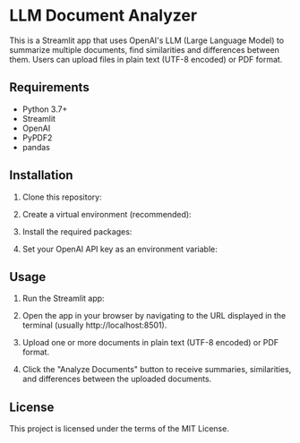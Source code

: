 # LLM Document Analyzer

This is a Streamlit app that uses OpenAI's LLM (Large Language Model) to summarize multiple documents, find similarities and differences between them. Users can upload files in plain text (UTF-8 encoded) or PDF format.

## Requirements

- Python 3.7+
- Streamlit
- OpenAI
- PyPDF2
- pandas

## Installation

1. Clone this repository:

2. Create a virtual environment (recommended):

3. Install the required packages:

4. Set your OpenAI API key as an environment variable:


## Usage

1. Run the Streamlit app:

2. Open the app in your browser by navigating to the URL displayed in the terminal (usually http://localhost:8501).

3. Upload one or more documents in plain text (UTF-8 encoded) or PDF format.

4. Click the "Analyze Documents" button to receive summaries, similarities, and differences between the uploaded documents.

## License

This project is licensed under the terms of the MIT License.







